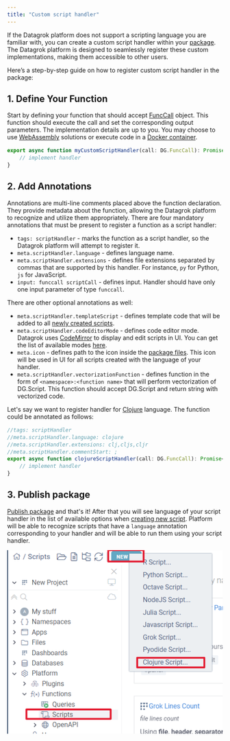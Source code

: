 ```yaml
---
title: "Custom script handler"
---
```


If the Datagrok platform does not support a scripting language you are familiar with, you can create a custom script handler within your [package](../packages/create-package.md). 
The Datagrok platform is designed to seamlessly register these custom implementations, making them accessible to other users.

Here’s a step-by-step guide on how to register custom script handler in the package:

## 1. Define Your Function

Start by defining your function that should accept [FuncCall](../../../datagrok/concepts/functions/function-call.md) object.
This function should execute the call and set the corresponding output parameters. The implementation details are up to you. 
You may choose to use [WebAssembly](https://webassembly.org/) solutions or execute code in a [Docker container](../packages/docker-containers.md).

```typescript
export async function myCustomScriptHandler(call: DG.FuncCall): Promise<void> {
    // implement handler
}
```

## 2. Add Annotations

Annotations are multi-line comments placed above the function declaration. They provide metadata about the function, allowing the Datagrok platform to recognize and utilize them appropriately.
There are four mandatory annotations that must be present to register a function as a script handler:

* `tags: scriptHandler` - marks the function as a script handler, so the Datagrok platform will attempt to register it.
* `meta.scriptHandler.language` - defines language name.
* `meta.scriptHandler.extensions` - defines file extensions separated by commas that are supported by this handler. For instance, `py` for Python, `js` for JavaScript.
* `input: funccall scriptCall` - defines input. Handler should have only one input parameter of type `funccall`.

There are other optional annotations as well:
* `meta.scriptHandler.templateScript` - defines template code that will be added to all [newly created scripts](../../../compute/scripting/getting-started.md#create-a-script).
* `meta.scriptHandler.codeEditorMode` - defines code editor mode. Datagrok uses [CodeMirror](https://codemirror.net/) to display and edit scripts in UI. You can get the list of available modes [here](https://codemirror.net/5/mode/).
* `meta.icon` - defines path to the icon inside the [package files](../packages/work-with-package-files.md). This icon will be used in UI for all scripts created with the language of your handler.
* `meta.scriptHandler.vectorizationFunction` - defines function in the form of `<namespace>:<function name>` that will perform vectorization of DG.Script. This function should accept DG.Script and return string with vectorized code.

Let's say we want to register handler for [Clojure](https://clojure.org/) language. The function could be annotated as follows:

```typescript
//tags: scriptHandler
//meta.scriptHandler.language: clojure
//meta.scriptHandler.extensions: clj,cljs,cljr 
//meta.scriptHandler.commentStart: ;
export async function clojureScriptHandler(call: DG.FuncCall): Promise<void> {
    // implement handler
}
```

## 3. Publish package

[Publish package](../packages/publish-packages.md) and that's it! After that you will see language of your script handler in the list of available options when [creating new script](../../../compute/scripting/getting-started.md#create-a-script).
Platform will be able to recognize scripts that have a `language` annotation corresponding to your handler and will be able to run them using your script handler.

![custom-script-handler](custom-script-handler.png)
